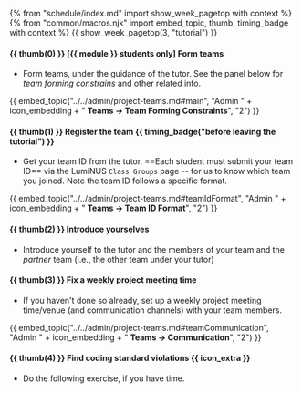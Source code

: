 {% from "schedule/index.md" import show_week_pagetop with context %}
{% from "common/macros.njk" import embed_topic, thumb, timing_badge with context %}
{{ show_week_pagetop(3, "tutorial") }}

#### {{ thumb(0) }} **[{{ module }} students only] Form teams**

* Form teams, under the guidance of the tutor. See the panel below for _team forming constrains_ and other related info.<br>

<div class="indented-level2">

{{ embed_topic("../../admin/project-teams.md#main", "Admin " + icon_embedding + " **Teams → Team Forming Constraints**", "2") }}

</div>


#### {{ thumb(1) }} **Register the team** {{ timing_badge("before leaving the tutorial") }}

* Get your team ID from the tutor. ==Each student must submit your team ID== via the LumiNUS `Class Groups` page -- for us to know which team you joined. Note the team ID follows a specific format.

<div class="indented-level2">

{{ embed_topic("../../admin/project-teams.md#teamIdFormat", "Admin " + icon_embedding + " **Teams → Team ID Format**", "2") }}

</div>


#### {{ thumb(2) }} **Introduce yourselves**

* Introduce yourself to the tutor and the members of your team and the _partner_ team (i.e., the other team under your tutor)


#### {{ thumb(3) }} **Fix a weekly project meeting time**

* If you haven't done so already, set up a weekly project meeting time/venue (and communication channels) with your team members.
<div class="indented-level2">

{{ embed_topic("../../admin/project-teams.md#teamCommunication", "Admin " + icon_embedding + " **Teams → Communication**", "2") }}
</div>


#### {{ thumb(4) }} **Find coding standard violations** {{ icon_extra }}

* Do the following exercise, if you have time.
<div class="indented-level2">

<include src="..\..\book\codeQuality\followStandard\basic\q-listViolations.md" />
</div>

